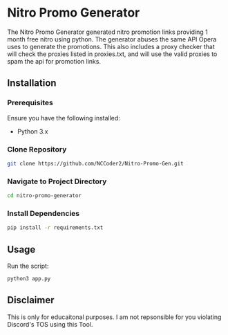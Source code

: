 # Nitro Promo Generator
The Nitro Promo Generator generated nitro promotion links providing 1 month free nitro using python. The generator abuses the same API Opera uses to generate the promotions. This also includes a proxy checker that will check the proxies listed in proxies.txt, and will use the valid proxies to spam the api for promotion links.

## Installation

### Prerequisites

Ensure you have the following installed:

- Python 3.x

### Clone Repository

```bash
git clone https://github.com/NCCoder2/Nitro-Promo-Gen.git
```

### Navigate to Project Directory

```bash
cd nitro-promo-generator
```

### Install Dependencies

```bash
pip install -r requirements.txt
```

## Usage

Run the script:

```bash
python3 app.py
```

## Disclaimer
This is only for educaitonal purposes. I am not repsonsible for you violating Discord's TOS using this Tool. 

